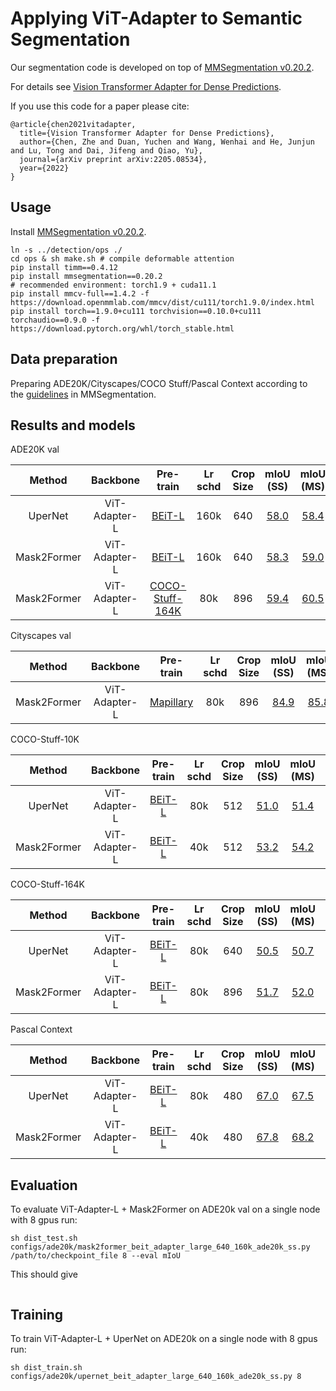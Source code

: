 # Applying ViT-Adapter to Semantic Segmentation

Our segmentation code is developed on top of [MMSegmentation v0.20.2](https://github.com/open-mmlab/mmsegmentation/tree/v0.20.2).

For details see [Vision Transformer Adapter for Dense Predictions](https://arxiv.org/abs/2205.08534).

If you use this code for a paper please cite:

```
@article{chen2021vitadapter,
  title={Vision Transformer Adapter for Dense Predictions},
  author={Chen, Zhe and Duan, Yuchen and Wang, Wenhai and He, Junjun and Lu, Tong and Dai, Jifeng and Qiao, Yu},
  journal={arXiv preprint arXiv:2205.08534},
  year={2022}
}
```

## Usage

Install [MMSegmentation v0.20.2](https://github.com/open-mmlab/mmdetection/tree/v2.23.0).

```
ln -s ../detection/ops ./
cd ops & sh make.sh # compile deformable attention
pip install timm==0.4.12
pip install mmsegmentation==0.20.2
# recommended environment: torch1.9 + cuda11.1
pip install mmcv-full==1.4.2 -f https://download.openmmlab.com/mmcv/dist/cu111/torch1.9.0/index.html
pip install torch==1.9.0+cu111 torchvision==0.10.0+cu111 torchaudio==0.9.0 -f https://download.pytorch.org/whl/torch_stable.html
```

## Data preparation

Preparing ADE20K/Cityscapes/COCO Stuff/Pascal Context according to the [guidelines](https://github.com/open-mmlab/mmsegmentation/blob/master/docs/en/dataset_prepare.md#prepare-datasets) in MMSegmentation.

## Results and models

ADE20K val

| Method      | Backbone      | Pre-train                                                                                                                                  | Lr schd | Crop Size | mIoU (SS)                                                                                  | mIoU (MS)                                                                                  | #Param | Config                                                                          | Download                                                                                                                                                                                                                |
|:-----------:|:-------------:|:------------------------------------------------------------------------------------------------------------------------------------------:|:-------:|:---------:|:------------------------------------------------------------------------------------------:|:------------------------------------------------------------------------------------------:|:------:|:-------------------------------------------------------------------------------:|:-----------------------------------------------------------------------------------------------------------------------------------------------------------------------------------------------------------------------:|
| UperNet     | ViT-Adapter-L | [BEiT-L](https://conversationhub.blob.core.windows.net/beit-share-public/beit/beit_large_patch16_224_pt22k_ft22k.pth)                      | 160k    | 640       | [58.0](https://drive.google.com/file/d/1KsV4QPfoRi5cj2hjCzy8VfWih8xCTrE3/view?usp=sharing) | [58.4](https://drive.google.com/file/d/1haeTUvQhKCM7hunVdK60yxULbRH7YYBK/view?usp=sharing) | 451M   | [config](./configs/ade20k/upernet_beit_adapter_large_640_160k_ade20k_ss.py)     | [model](https://github.com/czczup/ViT-Adapter/releases/download/v0.2.1/upernet_beit_adapter_large_640_160k_ade20k.pth.tar) \| [log](https://github.com/czczup/ViT-Adapter/releases/download/v0.2.1/20220313_233147.log) |
| Mask2Former | ViT-Adapter-L | [BEiT-L](https://conversationhub.blob.core.windows.net/beit-share-public/beit/beit_large_patch16_224_pt22k_ft22k.pth)                      | 160k    | 640       | [58.3](https://drive.google.com/file/d/1jj56lSbc2s4ZNc-Hi-w6o-OSS99oi-_g/view?usp=sharing) | [59.0](https://drive.google.com/file/d/1hgpZB5gsyd7LTS7Aay2CbHmlY10nafCw/view?usp=sharing) | 568M   | [config](./configs/ade20k/mask2former_beit_adapter_large_640_160k_ade20k_ss.py) | [model](https://github.com/czczup/ViT-Adapter/releases/download/v0.2.2/mask2former_beit_adapter_large_640_160k_ade20k.zip) \| [log](https://github.com/czczup/ViT-Adapter/releases/download/v0.2.2/20220426_003454.log) |
| Mask2Former | ViT-Adapter-L | [COCO-Stuff-164K](https://github.com/czczup/ViT-Adapter/releases/download/v0.2.6/mask2former_beit_adapter_large_896_80k_cocostuff164k.zip) | 80k     | 896       | [59.4](https://drive.google.com/file/d/1B_1XSwdnLhjJeUmn1g_nxfvGJpYmYWHa/view?usp=sharing) | [60.5](https://drive.google.com/file/d/1UtjmgcYKR-2h116oQXklUYOVcTw15woM/view?usp=sharing) | 571M   | [config](./configs/ade20k/mask2former_beit_adapter_large_896_80k_ade20k_ss.py)  | [model](https://github.com/czczup/ViT-Adapter/releases/download/v0.2.0/mask2former_beit_adapter_large_896_80k_ade20k.zip) \| [log](https://github.com/czczup/ViT-Adapter/releases/download/v0.2.0/20220430_154104.log)  |

 Cityscapes val

| Method      | Backbone      | Pre-train                                                                                                                        | Lr schd | Crop Size | mIoU (SS)                                                                                  | mIoU (MS)                                                                                  | #Param | Config                                                                                 | Download                                                                                                                                                                                                       |
|:-----------:|:-------------:|:--------------------------------------------------------------------------------------------------------------------------------:|:-------:|:---------:|:------------------------------------------------------------------------------------------:|:------------------------------------------------------------------------------------------:|:------:|:--------------------------------------------------------------------------------------:|:--------------------------------------------------------------------------------------------------------------------------------------------------------------------------------------------------------------:|
| Mask2Former | ViT-Adapter-L | [Mapillary](https://github.com/czczup/ViT-Adapter/releases/download/v0.2.3/mask2former_beit_adapter_large_896_80k_mapillary.zip) | 80k     | 896       | [84.9](https://drive.google.com/file/d/1LKy0zz-brCBbKGmUWquadILaBHdDLR6s/view?usp=sharing) | [85.8](https://drive.google.com/file/d/1LSJvK1BPSbzm9eWpKL8Xo7RmYBrd2xux/view?usp=sharing) | 571M   | [config](./configs/cityscapes/mask2former_beit_adapter_large_896_80k_cityscapes_ss.py) | [model](https://github.com/czczup/ViT-Adapter/releases/download/v0.2.3/mask2former_beit_adapter_large_896_80k_cityscapes.zip) \| [log](https://github.com/czczup/ViT-Adapter/releases/download/v0.2.3/log.txt) |

COCO-Stuff-10K

| Method      | Backbone      | Pre-train                                                                                                             | Lr schd | Crop Size | mIoU (SS)                                                                                  | mIoU (MS)                                                                                  | #Param | Config                                                                                      | Download                                                                                                                                                                                                                     |
|:-----------:|:-------------:|:---------------------------------------------------------------------------------------------------------------------:|:-------:|:---------:|:------------------------------------------------------------------------------------------:|:------------------------------------------------------------------------------------------:|:------:|:-------------------------------------------------------------------------------------------:|:----------------------------------------------------------------------------------------------------------------------------------------------------------------------------------------------------------------------------:|
| UperNet     | ViT-Adapter-L | [BEiT-L](https://conversationhub.blob.core.windows.net/beit-share-public/beit/beit_large_patch16_224_pt22k_ft22k.pth) | 80k     | 512       | [51.0](https://drive.google.com/file/d/1xZodiAvOLGaLtMGx_btYVZIMC2VKrDhI/view?usp=sharing) | [51.4](https://drive.google.com/file/d/1bmFG9GA4bRqOEJfqXcO7nWYPwG3wSk2J/view?usp=sharing) | 451M   | [config](./configs/coco_stuff10k/upernet_beit_adapter_large_512_80k_cocostuff10k_ss.py)     | [model](https://github.com/czczup/ViT-Adapter/releases/download/v0.2.4/upernet_beit_adapter_large_512_80k_cocostuff10k.pth.tar) \| [log](https://github.com/czczup/ViT-Adapter/releases/download/v0.2.4/20220505_091358.log) |
| Mask2Former | ViT-Adapter-L | [BEiT-L](https://conversationhub.blob.core.windows.net/beit-share-public/beit/beit_large_patch16_224_pt22k_ft22k.pth) | 40k     | 512       | [53.2](https://drive.google.com/file/d/1Buewc1n7GBAcBDXeia-QarujrDZqc_Sx/view?usp=sharing) | [54.2](https://drive.google.com/file/d/1kQgJUHDeQoO3pPY6QoXRKwyF7heT7wCJ/view?usp=sharing) | 568M   | [config](./configs/coco_stuff10k/mask2former_beit_adapter_large_512_40k_cocostuff10k_ss.py) | [model](https://github.com/czczup/ViT-Adapter/releases/download/v0.2.5/mask2former_beit_adapter_large_512_40k_cocostuff10k.zip) \| [log](https://github.com/czczup/ViT-Adapter/releases/download/v0.2.5/20220504_205737.log) |

COCO-Stuff-164K

| Method      | Backbone      | Pre-train                                                                                                             | Lr schd | Crop Size | mIoU (SS)                                                                                  | mIoU (MS)                                                                                  | #Param | Config                                                                                        | Download                                                                                                                                                                                                                      |
|:-----------:|:-------------:|:---------------------------------------------------------------------------------------------------------------------:|:-------:|:---------:|:------------------------------------------------------------------------------------------:|:------------------------------------------------------------------------------------------:|:------:|:---------------------------------------------------------------------------------------------:|:-----------------------------------------------------------------------------------------------------------------------------------------------------------------------------------------------------------------------------:|
| UperNet     | ViT-Adapter-L | [BEiT-L](https://conversationhub.blob.core.windows.net/beit-share-public/beit/beit_large_patch16_224_pt22k_ft22k.pth) | 80k     | 640       | [50.5](https://drive.google.com/file/d/1CninnhxkN3VDhmeOhhcg_K72ZG1hyW3x/view?usp=sharing) | [50.7](https://drive.google.com/file/d/1RUTAoL95giuG0vy-0nvkLIoUB7RZlh9V/view?usp=sharing) | 451M   | [config](./configs/coco_stuff164k/upernet_beit_adapter_large_640_80k_cocostuff164k_ss.py)     | [model](https://github.com/czczup/ViT-Adapter/releases/download/v0.2.6/upernet_beit_adapter_large_640_80k_cocostuff164k.pth.tar) \| [log](https://drive.google.com/file/d/1KkSOyUO2uBJCwDUdQH2_xMTVNBqpPaEz/view?usp=sharing) |
| Mask2Former | ViT-Adapter-L | [BEiT-L](https://conversationhub.blob.core.windows.net/beit-share-public/beit/beit_large_patch16_224_pt22k_ft22k.pth) | 80k     | 896       | [51.7](https://drive.google.com/file/d/1n6fekFr6Kr69g5kTBPwkPfa6HbaBG4TC/view?usp=sharing) | [52.0](https://drive.google.com/file/d/1ED4l-2n1P2K2SplZ1JKvwja_uzaEuU1l/view?usp=sharing) | 571M   | [config](./configs/coco_stuff164k/mask2former_beit_adapter_large_896_80k_cocostuff164k_ss.py) | [model](https://github.com/czczup/ViT-Adapter/releases/download/v0.2.6/mask2former_beit_adapter_large_896_80k_cocostuff164k.zip) \| [log](https://drive.google.com/file/d/13VrhMPCOA9scnGrEk21jwu8Yh0tbFr78/view?usp=sharing) |

Pascal Context

| Method      | Backbone      | Pre-train                                                                                                             | Lr schd | Crop Size | mIoU (SS)                                                                                  | mIoU (MS)                                                                                  | #Param | Config                                                                                            | Download                                                                                                                                                                                                                           |
|:-----------:|:-------------:|:---------------------------------------------------------------------------------------------------------------------:|:-------:|:---------:|:------------------------------------------------------------------------------------------:|:------------------------------------------------------------------------------------------:|:------:|:-------------------------------------------------------------------------------------------------:|:----------------------------------------------------------------------------------------------------------------------------------------------------------------------------------------------------------------------------------:|
| UperNet     | ViT-Adapter-L | [BEiT-L](https://conversationhub.blob.core.windows.net/beit-share-public/beit/beit_large_patch16_224_pt22k_ft22k.pth) | 80k     | 480       | [67.0](https://drive.google.com/file/d/1BxnwkxGZzncpd_G4cDmHPB6Pq681YogD/view?usp=sharing) | [67.5](https://drive.google.com/file/d/1Ff-6CGyNs5_ORrlLnyYkV9spE59UjwiT/view?usp=sharing) | 451M   | [config](./configs/pascal_context/upernet_beit_adapter_large_480_80k_pascal_context_59_ss.py)     | [model](https://github.com/czczup/ViT-Adapter/releases/download/v0.2.7/upernet_beit_adapter_large_480_80k_pascal_context_59.pth.tar) \|  [log](https://drive.google.com/file/d/1JQ8fyfQpp1qTcFrlQW9WcZC1A83UWsEB/view?usp=sharing) |
| Mask2Former | ViT-Adapter-L | [BEiT-L](https://conversationhub.blob.core.windows.net/beit-share-public/beit/beit_large_patch16_224_pt22k_ft22k.pth) | 40k     | 480       | [67.8](https://drive.google.com/file/d/1AbC7DZeTjZVIqNTRWFCkc16FHEmxvDNK/view?usp=sharing) | [68.2](https://drive.google.com/file/d/1gl_gPF7pxjWKvUubK7g1CB5wtihuAWgA/view?usp=sharing) | 568M   | [config](./configs/pascal_context/mask2former_beit_adapter_large_480_40k_pascal_context_59_ss.py) | [model](https://github.com/czczup/ViT-Adapter/releases/download/v0.2.7/mask2former_beit_adapter_large_480_40k_pascal_context_59.zip) \|  [log](https://drive.google.com/file/d/16HyIJ8n8HYHVjx2KMpf1s4429Rmexgq3/view?usp=sharing) |

## Evaluation

To evaluate ViT-Adapter-L + Mask2Former on ADE20k val on a single node with 8 gpus run:

```shell
sh dist_test.sh configs/ade20k/mask2former_beit_adapter_large_640_160k_ade20k_ss.py /path/to/checkpoint_file 8 --eval mIoU
```

This should give

```

```

## Training

To train ViT-Adapter-L + UperNet on ADE20k on a single node with 8 gpus run:

```shell
sh dist_train.sh configs/ade20k/upernet_beit_adapter_large_640_160k_ade20k_ss.py 8
```
